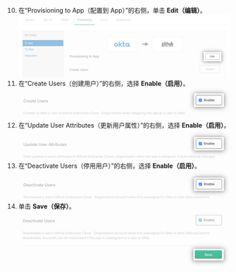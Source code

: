 10. 在“Provisioning to App（配置到 App）”的右侧，单击 **Edit（编辑）**。 ![用于 Okta 应用程序配置选项的"Edit（编辑）"按钮](/assets/images/help/saml/okta-provisioning-to-app-edit-button.png)
11. 在“Create Users（创建用户）”的右侧，选择 **Enable（启用）**。 ![用于 Okta 应用程序"Create Users（创建用户）"选项的"Enable（启用）"复选框](/assets/images/help/saml/okta-provisioning-enable-create-users.png)
12. 在“Update User Attributes（更新用户属性）”的右侧，选择 **Enable（启用）**。 ![用于 Okta 应用程序"Update User Attributes（更新用户属性）"选项的"Enable（启用）"复选框](/assets/images/help/saml/okta-provisioning-enable-update-user-attributes.png)
13. 在“Deactivate Users（停用用户）”的右侧，选择 **Enable（启用）**。 ![用于 Okta 应用程序"Deactivate Users（停用用户）"选项的"Enable（启用）"复选框](/assets/images/help/saml/okta-provisioning-enable-deactivate-users.png)
14. 单击 **Save（保存）**。 ![用于 Okta 应用程序配置的"Save（保存）"按钮](/assets/images/help/saml/okta-provisioning-save.png)